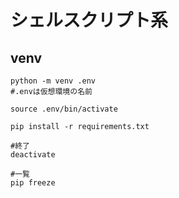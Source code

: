 # シェルスクリプト系

## venv
```
python -m venv .env
#.envは仮想環境の名前
```
```
source .env/bin/activate
```
```
pip install -r requirements.txt
```
```
#終了
deactivate
```
```
#一覧
pip freeze
```